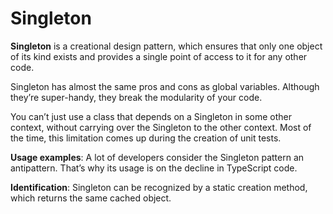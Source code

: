 # Singleton

**Singleton** is a creational design pattern, which ensures that only one object of its kind exists and provides a single point of access to it for any other code.

Singleton has almost the same pros and cons as global variables. Although they’re super-handy, they break the modularity of your code.

You can’t just use a class that depends on a Singleton in some other context, without carrying over the Singleton to the other context. Most of the time, this limitation comes up during the creation of unit tests.

**Usage examples**: A lot of developers consider the Singleton pattern an antipattern. That’s why its usage is on the decline in TypeScript code.

**Identification**: Singleton can be recognized by a static creation method, which returns the same cached object.